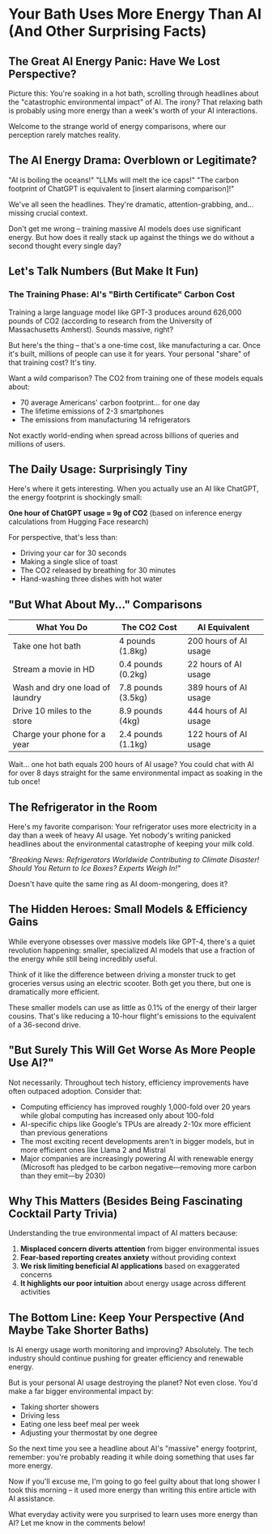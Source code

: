 # Your Bath Uses More Energy Than AI (And Other Surprising Facts)

## The Great AI Energy Panic: Have We Lost Perspective?

Picture this: You're soaking in a hot bath, scrolling through headlines about the "catastrophic environmental impact" of AI. The irony? That relaxing bath is probably using more energy than a week's worth of your AI interactions.

Welcome to the strange world of energy comparisons, where our perception rarely matches reality.

## The AI Energy Drama: Overblown or Legitimate?

"AI is boiling the oceans!" "LLMs will melt the ice caps!" "The carbon footprint of ChatGPT is equivalent to [insert alarming comparison]!"

We've all seen the headlines. They're dramatic, attention-grabbing, and... missing crucial context.

Don't get me wrong – training massive AI models does use significant energy. But how does it really stack up against the things we do without a second thought every single day?

## Let's Talk Numbers (But Make It Fun)

### The Training Phase: AI's "Birth Certificate" Carbon Cost

Training a large language model like GPT-3 produces around 626,000 pounds of CO2 (according to research from the University of Massachusetts Amherst). Sounds massive, right?

But here's the thing – that's a one-time cost, like manufacturing a car. Once it's built, millions of people can use it for years. Your personal "share" of that training cost? It's tiny.

Want a wild comparison? The CO2 from training one of these models equals about:
- 70 average Americans' carbon footprint... for one day
- The lifetime emissions of 2-3 smartphones
- The emissions from manufacturing 14 refrigerators

Not exactly world-ending when spread across billions of queries and millions of users.

## The Daily Usage: Surprisingly Tiny

Here's where it gets interesting. When you actually use an AI like ChatGPT, the energy footprint is shockingly small:

**One hour of ChatGPT usage ≈ 9g of CO2** (based on inference energy calculations from Hugging Face research)

For perspective, that's less than:
- Driving your car for 30 seconds
- Making a single slice of toast
- The CO2 released by breathing for 30 minutes
- Hand-washing three dishes with hot water

## "But What About My..." Comparisons

| What You Do | The CO2 Cost | AI Equivalent |
|-------------|--------------|---------------|
| Take one hot bath | 4 pounds (1.8kg) | 200 hours of AI usage |
| Stream a movie in HD | 0.4 pounds (0.2kg) | 22 hours of AI usage |
| Wash and dry one load of laundry | 7.8 pounds (3.5kg) | 389 hours of AI usage |
| Drive 10 miles to the store | 8.9 pounds (4kg) | 444 hours of AI usage |
| Charge your phone for a year | 2.4 pounds (1.1kg) | 122 hours of AI usage |

Wait... one hot bath equals 200 hours of AI usage? You could chat with AI for over 8 days straight for the same environmental impact as soaking in the tub once!

## The Refrigerator in the Room

Here's my favorite comparison: Your refrigerator uses more electricity in a day than a week of heavy AI usage. Yet nobody's writing panicked headlines about the environmental catastrophe of keeping your milk cold.

*"Breaking News: Refrigerators Worldwide Contributing to Climate Disaster! Should You Return to Ice Boxes? Experts Weigh In!"*

Doesn't have quite the same ring as AI doom-mongering, does it?

## The Hidden Heroes: Small Models & Efficiency Gains

While everyone obsesses over massive models like GPT-4, there's a quiet revolution happening: smaller, specialized AI models that use a fraction of the energy while still being incredibly useful.

Think of it like the difference between driving a monster truck to get groceries versus using an electric scooter. Both get you there, but one is dramatically more efficient.

These smaller models can use as little as 0.1% of the energy of their larger cousins. That's like reducing a 10-hour flight's emissions to the equivalent of a 36-second drive.

## "But Surely This Will Get Worse As More People Use AI?"

Not necessarily. Throughout tech history, efficiency improvements have often outpaced adoption. Consider that:

- Computing efficiency has improved roughly 1,000-fold over 20 years while global computing has increased only about 100-fold
- AI-specific chips like Google's TPUs are already 2-10x more efficient than previous generations
- The most exciting recent developments aren't in bigger models, but in more efficient ones like Llama 2 and Mistral
- Major companies are increasingly powering AI with renewable energy (Microsoft has pledged to be carbon negative—removing more carbon than they emit—by 2030)

## Why This Matters (Besides Being Fascinating Cocktail Party Trivia)

Understanding the true environmental impact of AI matters because:

1. **Misplaced concern diverts attention** from bigger environmental issues
2. **Fear-based reporting creates anxiety** without providing context
3. **We risk limiting beneficial AI applications** based on exaggerated concerns
4. **It highlights our poor intuition** about energy usage across different activities

## The Bottom Line: Keep Your Perspective (And Maybe Take Shorter Baths)

Is AI energy usage worth monitoring and improving? Absolutely. The tech industry should continue pushing for greater efficiency and renewable energy.

But is your personal AI usage destroying the planet? Not even close. You'd make a far bigger environmental impact by:
- Taking shorter showers
- Driving less
- Eating one less beef meal per week
- Adjusting your thermostat by one degree

So the next time you see a headline about AI's "massive" energy footprint, remember: you're probably reading it while doing something that uses far more energy.

Now if you'll excuse me, I'm going to go feel guilty about that long shower I took this morning – it used more energy than writing this entire article with AI assistance.

What everyday activity were you surprised to learn uses more energy than AI? Let me know in the comments below! 